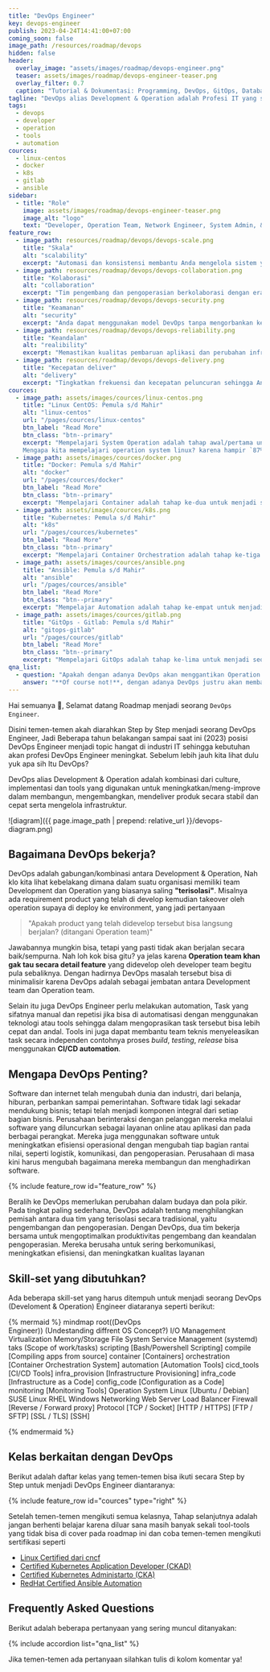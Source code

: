 ```yaml
---
title: "DevOps Engineer"
key: devops-engineer
publish: 2023-04-24T14:41:00+07:00
coming_soon: false
image_path: /resources/roadmap/devops
hidden: false
header:
  overlay_image: "assets/images/roadmap/devops-engineer.png"
  teaser: assets/images/roadmap/devops-engineer-teaser.png
  overlay_filter: 0.7
  caption: "Tutorial & Dokumentasi: Programming, DevOps, GitOps, Database, & Servers"
tagline: "DevOps alias Development & Operation adalah Profesi IT yang sedang hype lagi saat ini karena menggabungkan 2 divisi sekaligus yaitu Developer dan Operation team, Profesi ini menangani suatu mekanisme release management pada suatu perusahan tergantung dari culture yang diterapkan."
tags:
  - devops
  - developer
  - operation
  - tools
  - automation
cources:
  - linux-centos
  - docker
  - k8s
  - gitlab
  - ansible
sidebar:
  - title: "Role"
    image: assets/images/roadmap/devops-engineer-teaser.png
    image_alt: "logo"
    text: "Developer, Operation Team, Network Engineer, System Admin, & Database Administrator (DBA)"
feature_row:
  - image_path: resources/roadmap/devops/devops-scale.png
    title: "Skala"
    alt: "scalability"
    excerpt: "Automasi dan konsistensi membantu Anda mengelola sistem yang kompleks atau berubah secara efisien dan dengan risiko yang berkurang"
  - image_path: resources/roadmap/devops/devops-collaboration.png
    title: "Kolaborasi"
    alt: "collaboration"
    excerpt: "Tim pengembang dan pengoperasian berkolaborasi dengan erat, mengemban tanggung jawab bersama, dan menggabungkan alur kerja mereka. Ini mengurangi inefisiensi dan menghemat waktu"
  - image_path: resources/roadmap/devops/devops-security.png
    title: "Keamanan"
    alt: "security"
    excerpt: "Anda dapat menggunakan model DevOps tanpa mengorbankan keamanan dengan menggunakan kebijakan kepatuhan yang terautomasi, kontrol yang menyeluruh, dan teknik manajemen konfigurasi."
  - image_path: resources/roadmap/devops/devops-reliability.png
    title: "Keandalan"
    alt: "realibility"
    excerpt: "Memastikan kualitas pembaruan aplikasi dan perubahan infrastruktur sehingga Anda dapat memberikan dengan andal pada kecepatan yang lebih tinggi sambil mempertahankan pengalaman yang positif bagi pengguna akhir."
  - image_path: resources/roadmap/devops/devops-delivery.png
    title: "Kecepatan deliver"
    alt: "delivery"
    excerpt: "Tingkatkan frekuensi dan kecepatan peluncuran sehingga Anda dapat berinovasi dan meningkatkan produk Anda dengan lebih cepat. Semakin cepat Anda dapat meluncurkan fitur baru dan memperbaiki bug, semakin cepat Anda dapat merespons kebutuhan pelanggan dan mendapatkan keuntungan yang kompetitif."
cources:
  - image_path: assets/images/cources/linux-centos.png
    title: "Linux CentOS: Pemula s/d Mahir"
    alt: "linux-centos"
    url: "/pages/cources/linux-centos"
    btn_label: "Read More"
    btn_class: "btn--primary"
    excerpt: "Mempelajari System Operation adalah tahap awal/pertama untuk menjadi seorang **DevOps Engineer**. Salah satunya mempelajari OS Linux server dengan CentOS. <br><br>
    Mengapa kita mempelajari operation system linux? karena hampir `87%` workload aplikasi berbasis web yang beredar dipasaran saat ini menggunakan Linux Server."
  - image_path: assets/images/cources/docker.png
    title: "Docker: Pemula s/d Mahir"
    alt: "docker"
    url: "/pages/cources/docker"
    btn_label: "Read More"
    btn_class: "btn--primary"
    excerpt: "Mempelajari Container adalah tahap ke-dua untuk menjadi seorang **DevOps Engineer**. <br><br>Untuk saat ini teknology container masih menjadi tools utama dalam mem-package aplikasi, melakukan automation testing, membangun Engine Continues Integration dan Continues Delivery serta dalam Deployment baik untuk dev, staging, dan production. <br>Salah satu toolsnya adalah Docker, Containerd, CRI-O dan lain-lain"
  - image_path: assets/images/cources/k8s.png
    title: "Kubernetes: Pemula s/d Mahir"
    alt: "k8s"
    url: "/pages/cources/kubernetes"
    btn_label: "Read More"
    btn_class: "btn--primary"
    excerpt: "Mempelajari Container Orchestration adalah tahap ke-tiga untuk menjadi seorang **DevOps Engineer**. <br><br>Dalam membangun workload aplikasi yang bisa High Available (HA), Zero Downtime, Horizontal scalling dan lain-lain membutuhkan tools Container Orchestration System. Container Orchestration System biasanya digunakan untuk menjalankan workload aplikasi kita di environment dev, stagging dan production. <br><br>Salah satu tools dari Container Orchestration System adalah Kubernetes alias k8s."
  - image_path: assets/images/cources/ansible.png
    title: "Ansible: Pemula s/d Mahir"
    alt: "ansible"
    url: "/pages/cources/ansible"
    btn_label: "Read More"
    btn_class: "btn--primary"
    excerpt: "Mempelajar Automation adalah tahap ke-empat untuk menjadi seorang **DevOps Engineer**. <br><br>Saat ini hampir semua IT Automation baik untuk Infrastructure as a Code (IaaC), Configuration as a Code (CaaC) dan Network as a Code (NaaC) atau gabungan dari semua itu adalah Anything as a Code (XaaC) menggunakan code dalam mem-provision suatu task tertentu contohnya Menginstall database, configurasi master/slave database dan lain-lain. <br><br>Salah satu tools yang kita bisa gunakan untuk Configuration as a Code (CaaC) yaitu ansible"
  - image_path: assets/images/cources/gitlab.png
    title: "GitOps - Gitlab: Pemula s/d Mahir"
    alt: "gitops-gitlab"
    url: "/pages/cources/gitlab"
    btn_label: "Read More"
    btn_class: "btn--primary"
    excerpt: "Mempelajari GitOps adalah tahap ke-lima untuk menjadi seorang **DevOps Engineer**. <br><br>Saat ini hampir semuanya profesi IT membutuhkan Version Control System, Version Control berperan untuk menjaga/membaca perubahan pada suatu file, berkolaborasi dengan team, handle versioning/release management dan handle automation CI/CD dan lain-lain. <br><br>Salah satu tools yang kita bisa gunakan adalah git dan Gitlab"
qna_list:
  - question: "Apakah dengan adanya DevOps akan menggantikan Operation Team?"
    answer: "**Of course not!**, dengan adanya DevOps justru akan membantu tugas dari Operation Team, Sehinga Operation team bisa fokus ke main/bisnis operational tasks"
---
```


Hai semuanya 👋, Selamat datang Roadmap menjadi seorang `DevOps Engineer`. 

Disini temen-temen akah diarahkan Step by Step menjadi seorang DevOps Engineer, Jadi Beberapa tahun belakangan sampai saat ini (2023) posisi DevOps Engineer menjadi topic hangat di industri IT sehingga kebutuhan akan profesi DevOps Engineer meningkat. Sebelum lebih jauh kita lihat dulu yuk apa sih Itu DevOps?

<!--more-->

DevOps alias Development & Operation adalah kombinasi dari culture, implementasi dan tools yang digunakan untuk meningkatkan/meng-improve dalam membangun, mengembangkan, mendeliver produk secara stabil dan cepat serta mengelola infrastruktur.

![diagram]({{ page.image_path | prepend: relative_url }}/devops-diagram.png)

## Bagaimana DevOps bekerja?

DevOps adalah gabungan/kombinasi antara Development & Operation, Nah klo kita lihat kebelakang dimana dalam suatu organisasi memiliki team Development dan Operation yang biasanya saling **"terisolasi"**. Misalnya ada requirement product yang telah di develop kemudian takeover oleh operation supaya di deploy ke environment, yang jadi pertanyaan 

> "Apakah product yang telah didevelop tersebut bisa langsung berjalan? (ditangani Operation team)"

Jawabannya mungkin bisa, tetapi yang pasti tidak akan berjalan secara baik/sempurna. Nah loh kok bisa gitu? ya jelas karena **Operation team khan gak tau secara detail feature** yang didevelop oleh developer team begitu pula sebaliknya. Dengan hadirnya DevOps masalah tersebut bisa di minimalisir karena DevOps adalah sebagai jembatan antara Development team dan Operation team.

Selain itu juga DevOps Engineer perlu melakukan automation, Task yang sifatnya manual dan repetisi jika bisa di automatisasi dengan menggunakan teknologi atau tools sehingga dalam mengoprasikan task tersebut bisa lebih cepat dan andal. Tools ini juga dapat membantu team teknis menyeleasikan task secara independen contohnya proses _build_, _testing_, _release_ bisa menggunakan **CI/CD automation**.

## Mengapa DevOps Penting?

Software dan internet telah mengubah dunia dan industri, dari belanja, hiburan, perbankan sampai pemerintahan. Software tidak lagi sekadar mendukung bisnis; tetapi telah menjadi komponen integral dari setiap bagian bisnis. Perusahaan berinteraksi dengan pelanggan mereka melalui software yang diluncurkan sebagai layanan online atau aplikasi dan pada berbagai perangkat. Mereka juga menggunakan software untuk meningkatkan efisiensi operasional dengan mengubah tiap bagian rantai nilai, seperti logistik, komunikasi, dan pengoperasian. Perusahaan di masa kini harus mengubah bagaimana mereka membangun dan menghadirkan software. 

{% include feature_row id="feature_row" %}

Beralih ke DevOps memerlukan perubahan dalam budaya dan pola pikir. Pada tingkat paling sederhana, DevOps adalah tentang menghilangkan pemisah antara dua tim yang terisolasi secara tradisional, yaitu pengembangan dan pengoperasian. Dengan DevOps, dua tim bekerja bersama untuk mengoptimalkan produktivitas pengembang dan keandalan pengoperasian. Mereka berusaha untuk sering berkomunikasi, meningkatkan efisiensi, dan meningkatkan kualitas layanan

## Skill-set yang dibutuhkan?

Ada beberapa skill-set yang harus ditempuh untuk menjadi seorang DevOps (Develoment & Operation) Engineer diataranya seperti berikut:

{% mermaid %}
mindmap
  root((DevOps <br>Engineer))
    (Undestanding diffrent OS Concept?)
      I/O Management
      Virtualization
      Memory/Storage
      File System
      Service Management (systemd)
    taks (Scope of work/tasks)
      scripting [Bash/Powershell Scripting]
      compile [Compiling apps from source]
      container [Containers]
      orchestration [Container Orchestration System]
      automation [Automation Tools]
        cicd_tools [CI/CD Tools]
        infra_provision [Infrastructure Provisioning]
        infra_code [Infrastructure as a Code]
        config_code [Configuration as a Code]
      monitoring [Monitoring Tools]
    Operation System
      Linux
        [Ubuntu / Debian]
        SUSE Linux
        RHEL
      Windows
    Networking
      Web Server
      Load Balancer
      Firewall
      [Reverse / Forward proxy]
      Protocol
        [TCP / Socket]
        [HTTP / HTTPS]
        [FTP / SFTP]
        [SSL / TLS]
        [SSH]

{% endmermaid %}

## Kelas berkaitan dengan DevOps

Berikut adalah daftar kelas yang temen-temen bisa ikuti secara Step by Step untuk menjadi DevOps Engineer diantaranya:

{% include feature_row id="cources" type="right" %}

Setelah temen-temen mengikuti semua kelasnya, Tahap selanjutnya adalah jangan berhenti belajar karena diluar sana masih banyak sekali tool-tools yang tidak bisa di cover pada roadmap ini dan coba temen-temen mengikuti sertifikasi seperti

- [Linux Certified dari cncf](https://training.linuxfoundation.org/certification/certified-it-associate/)
- [Certified Kubernetes Application Developer (CKAD)](https://training.linuxfoundation.org/certification/certified-kubernetes-application-developer-ckad/)
- [Certified Kubernetes Administarto (CKA)](https://training.linuxfoundation.org/certification/certified-kubernetes-administrator-cka/)
- [RedHat Certified Ansible Automation](https://www.redhat.com/en/services/certification/rhcs-ansible-automation)

## Frequently Asked Questions

Berikut adalah beberapa pertanyaan yang sering muncul ditanyakan:

{% include accordion list="qna_list" %}
<br>

Jika temen-temen ada pertanyaan silahkan tulis di kolom komentar ya!
